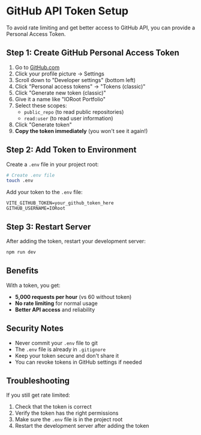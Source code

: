 # GitHub API Token Setup

To avoid rate limiting and get better access to GitHub API, you can provide a Personal Access Token.

## Step 1: Create GitHub Personal Access Token

1. Go to [GitHub.com](https://github.com)
2. Click your profile picture → Settings
3. Scroll down to "Developer settings" (bottom left)
4. Click "Personal access tokens" → "Tokens (classic)"
5. Click "Generate new token (classic)"
6. Give it a name like "IORoot Portfolio"
7. Select these scopes:
   - `public_repo` (to read public repositories)
   - `read:user` (to read user information)
8. Click "Generate token"
9. **Copy the token immediately** (you won't see it again!)

## Step 2: Add Token to Environment

Create a `.env` file in your project root:

```bash
# Create .env file
touch .env
```

Add your token to the `.env` file:

```env
VITE_GITHUB_TOKEN=your_github_token_here
GITHUB_USERNAME=IORoot
```

## Step 3: Restart Server

After adding the token, restart your development server:

```bash
npm run dev
```

## Benefits

With a token, you get:
- **5,000 requests per hour** (vs 60 without token)
- **No rate limiting** for normal usage
- **Better API access** and reliability

## Security Notes

- Never commit your `.env` file to git
- The `.env` file is already in `.gitignore`
- Keep your token secure and don't share it
- You can revoke tokens in GitHub settings if needed

## Troubleshooting

If you still get rate limited:
1. Check that the token is correct
2. Verify the token has the right permissions
3. Make sure the `.env` file is in the project root
4. Restart the development server after adding the token 